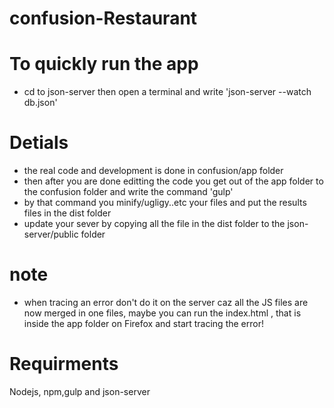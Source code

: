# confusion-Restaurant

# To quickly run the app 
- cd to json-server then open a terminal and write 'json-server --watch db.json'

# Detials
- the real code and development is done in confusion/app folder 
- then after you are done editting the code you get out of the app folder to the confusion folder and write the command 'gulp'
- by that command you minify/ugligy..etc your files and put the results files in the dist folder 
- update your sever by copying all the file in the dist folder to the json-server/public folder

# note
 - when tracing an error don't do it on the server caz all the JS files are now merged in one files, maybe you can run the        index.html , that is inside the app folder on Firefox and start tracing the error!  

# Requirments 
  Nodejs, npm,gulp and json-server
 
